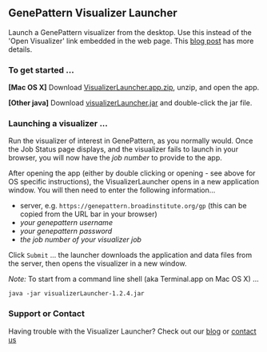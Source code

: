 ## GenePattern Visualizer Launcher

Launch a GenePattern visualizer from the desktop. Use this instead of the 'Open Visualizer' link embedded in the web page. This [blog post](http://software.broadinstitute.org/cancer/software/genepattern/blog/2017/03/16/java-applet-based-visualizers-no-longer-function-in-any-browser) has more details.

### To get started ... 
**\[Mac OS X\]** Download [VisualizerLauncher.app.zip](https://github.com/genepattern/VisualizerLauncher/releases/download/v1.2.4/VisualizerLauncher.app.zip), unzip, and open the app.

**\[Other java\]** Download [visualizerLauncher.jar](https://github.com/genepattern/VisualizerLauncher/releases/download/v1.2.4/visualizerLauncher-1.2.4.jar) and double-click the jar file.

### Launching a visualizer ...
Run the visualizer of interest in GenePattern, as you normally would. Once the Job Status page displays, and the visualizer fails to launch in your browser, you will now have the _job number_ to provide to the app.

After opening the app (either by double clicking or opening - see above for OS specific instructions), the VisualizerLauncher opens in a new application window.
You will then need to enter the following information...
* server, e.g. `https://genepattern.broadinstitute.org/gp` (this can be copied from the URL bar in your browser)
* _your genepattern username_
* _your genepattern password_
* _the job number of your visualizer job_

Click `Submit` ... the launcher downloads the application and data files from the server, then opens the visualizer in a new window.

*Note:* To start from a command line shell (aka Terminal.app on Mac OS X) ...
```
java -jar visualizerLauncher-1.2.4.jar
```

### Support or Contact

Having trouble with the Visualizer Launcher? Check out our [blog](http://software.broadinstitute.org/cancer/software/genepattern/blog/2017/03/16/java-applet-based-visualizers-no-longer-function-in-any-browser) or [contact us](http://software.broadinstitute.org/cancer/software/genepattern/contact)
